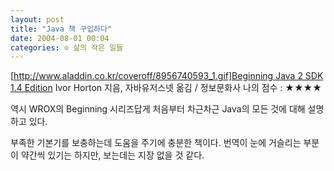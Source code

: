 ```yaml
---
layout: post
title: "Java 책 구입하다"
date: 2004-08-01 00:04
categories: ⊙ 삶의 작은 일들
---
```


[[http://www.aladdin.co.kr/coveroff/8956740593_1.gif]Beginning Java 2 SDK 1.4 Edition](http://www.aladdin.co.kr/catalog/book.asp?isbn=8956740593&partner=egloos)
Ivor Horton 지음, 자바유저스넷 옮김 / 정보문화사
나의 점수 : ★★★★

역시 WROX의 Beginning 시리즈답게 처음부터 차근차근 Java의 모든 것에 대해 설명하고 있다.

부족한 기본기를 보충하는데 도움을 주기에 충분한 책이다. 번역이 눈에 거슬리는 부분이 약간씩 있기는 하지만, 보는데는 지장 없을 것 같다. 

       
